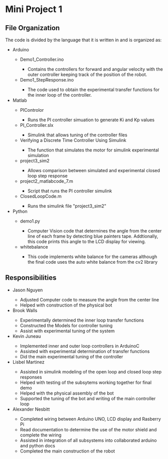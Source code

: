 
# Mini Project 1
## File Organization
The code is divided by the language that it is written in and is organized as:
<ul>
  <li>Arduino</li>
    <ul>
      <li>Demo1_Controller.ino</li>
      <ul><li>Contains the controllers for forward and angular velocity with the outer controller keeping track of the position of the robot.</li></ul>
      <li>Demo1_StepResponse.ino</li>
      <ul><li>The code used to obtain the experimental transfer functions for the inner loop of the controller.</li></ul>
    </ul>
  <li>Matlab</li>
    <ul>
        <li>PIControlor</li>
          <ul><li>Runs the PI controller simuation to generate Ki and Kp values</li></ul>
        <li>PI_Controller.slx</li>
          <ul><li>Simulink that allows tuning of the controller files</li></ul>
        <li>Verifying a Discrete Time Controller Using Simulink </li>
          <ul><li>The function that simulates the motor for simulink experimental simulation</li></ul>
        <li>project3_sim2 </li>
          <ul><li>Allows comparison between simulated and experimental closed loop step response</li></ul>
        <li>project2_matlabcode_7.m</li>
          <ul><li>Script that runs the PI controller simulink</li></ul>
        <li>ClosedLoopCode.m</li>
          <ul><li>Runs the simulink file "project3_sim2"</li></ul>
    </ul>
  <li>Python</li>
    <ul>
      <li>demo1.py</li>
        <ul><li>Computer Vision code that determines the angle from the center line of each frame by detecting blue painters tape. Addtionally, this code prints this angle to the LCD display for viewing.</li></ul>
      <li>whitebalance</li>
        <ul><li>This code implements white balance for the cameras although the final code uses the auto white balance from the cv2 library</li></ul>
    </ul>
</ul>

## Responsibilities
<ul>
  <li>Jason Nguyen</li>
    <ul>
       <li>Adjusted Computer code to measure the angle from the center line</li>
       <li>Helped with construction of the physical bot</li>
    </ul>
  <li>Brook Walls</li>
    <ul>
        <li>Experimentally determined the inner loop transfer functions</li>
        <li>Constructed the Models for controller tuning</li>
      <li>Assist with experimental tuning of the system</li>
    </ul>
  <li>Kevin Juneau</li>
    <ul>
        <li>Implemented inner and outer loop controllers in ArduinoC</li>
        <li>Assisted with experimental determination of transfer functions</li>
      <li>Did the main experimental tuning of the controller</li>
    </ul>
  <li>Lisbel Martinez</li>
    <ul>
        <li>Assisted in simulink modeling of the open loop and closed loop step responses</li>
        <li>Helped with testing of the subsytems working together for final demo</li>
      <li>Helped with the physical assembly of the bot</li>
      <li>Supported the tuning of the bot and writing of the main controller loop</li>
    </ul>
  <li>Alexander Nesbitt</li>
    <ul>
      <li>Completed wiring between Arduino UNO, LCD display and Rasberry Pi</li>
      <li>Read documentation to determine the use of the motor shield and complete the wiring</li>
      <li>Assisted in integration of all subsystems into collaborated arduino and python docs</li>
      <li>Completed the main construction of the robot</li>
    </ul>
</ul>
